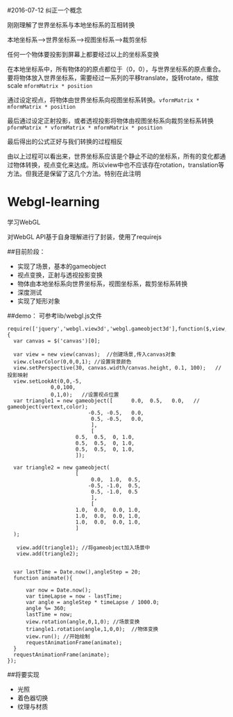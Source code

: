 #2016-07-12 纠正一个概念

刚刚理解了世界坐标系与本地坐标系的互相转换

本地坐标系——>世界坐标系——>视图坐标系——>裁剪坐标

任何一个物体要投影到屏幕上都要经过以上的坐标系变换

在本地坐标系中，所有物体的的原点都位于（0，0），与世界坐标系的原点重合。要将物体放入世界坐标系，需要经过一系列的平移translate，旋转rotate，缩放scale `mformMatrix * position`

通过设定视点，将物体由世界坐标系向视图坐标系转换。`vformMatrix * mformMatrix * position`

最后通过设定正射投影，或者透视投影将物体由视图坐标系向裁剪坐标系转换  `pformMatrix * vformMatrix * mformMatrix * position`

最后得出的公式正好与我们转换的过程相反

由以上过程可以看出来，世界坐标系应该是个静止不动的坐标系，所有的变化都通过物体转换，视点变化来达成。所以view中也不应该存在rotation，translation等方法。但我还是保留了这几个方法。特别在此注明


# Webgl-learning
学习WebGL

对WebGL API基于自身理解进行了封装，使用了requirejs

##目前阶段：
* 实现了场景，基本的gameobject
* 视点变换，正射与透视投影变换
* 物体由本地坐标系向世界坐标系，视图坐标系，裁剪坐标系转换
* 深度测试
* 实现了矩形对象


##demo：
可参考lib/webgl.js文件

    require(['jquery','webgl.view3d','webgl.gameobject3d'],function($,view,gameobject){ 
      var canvas = $('canvas')[0];
  
      var view = new view(canvas);  //创建场景,传入canvas对象
      view.clearColor(0,0,0,1); //设置背景颜色
      view.setPerspective(30, canvas.width/canvas.height, 0.1, 100);   //投影映射 
      view.setLookAt(0,0,-5,
                  0,0,100,
                  0,1,0);   //设置视点位置
      var triangle1 = new gameobject([      0.0,  0.5,   0.0,   // gameobject(vertext,color);
                              -0.5, -0.5,   0.0,
                               0.5, -0.5,   0.0,
                               ],
                               [
                          0.5,  0.5,  0, 1.0,
                          0.5,  0.5,  0, 1.0,
                          0.5,  0.5,  0, 1.0,
                          ]);
  
      var triangle2 = new gameobject(
                          [   
                               0.0,  1.0,  0.5,  
                              -0.5, -1.0,  0.5,
                               0.5, -1.0,  0.5
                               ],
                               [
                          1.0,  0.0,  0.0, 1.0,
                          1.0,  0.0,  0.0, 1.0,
                          1.0,  0.0,  0.0, 1.0,
                          ]
      );
  
       view.add(triangle1); //将gameobject加入场景中
       view.add(triangle2);
  
  
      var lastTime = Date.now(),angleStep = 20;
      function animate(){
  
          var now = Date.now();
          var timeLapse = now - lastTime;
          var angle = angleStep * timeLapse / 1000.0;
          angle %= 360;
          lastTime = now;
          view.rotation(angle,0,1,0); //场景变换
          triangle1.rotation(angle,1,0,0);  //物体变换
          view.run(); //开始绘制
          requestAnimationFrame(animate);
      }
      requestAnimationFrame(animate);
    });

##将要实现
* 光照
* 着色器切换
* 纹理与材质


